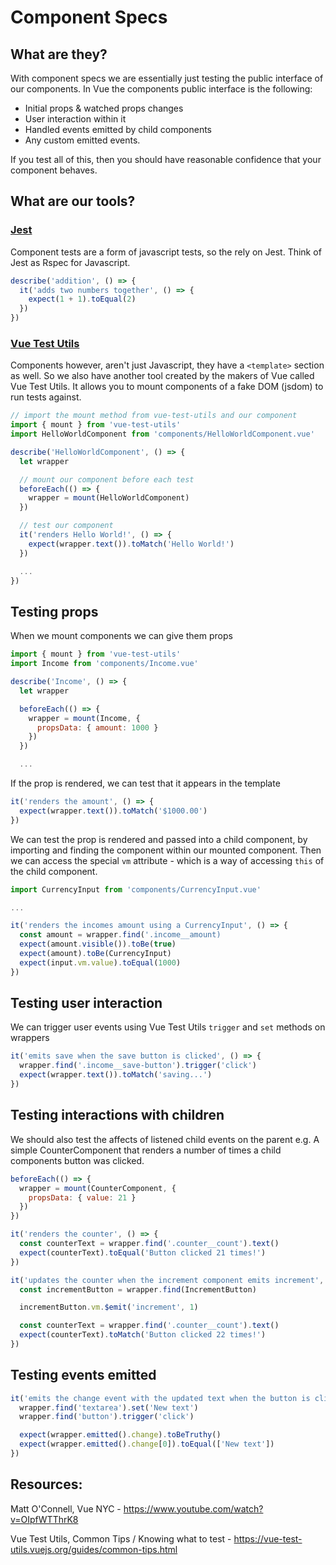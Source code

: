 # Component Specs

## What are they?

With component specs we are essentially just testing the public interface of our components. In Vue the components public interface is the following:

- Initial props & watched props changes
- User interaction within it
- Handled events emitted by child components
- Any custom emitted events.

If you test all of this, then you should have reasonable confidence that your component behaves.

## What are our tools?

### [Jest](https://jestjs.io/docs/en/getting-started)

Component tests are a form of javascript tests, so the rely on Jest. Think of Jest as Rspec for Javascript.

```js
describe('addition', () => {
  it('adds two numbers together', () => {
    expect(1 + 1).toEqual(2)
  })
})
```

### [Vue Test Utils](https://vue-test-utils.vuejs.org/)

Components however, aren't just Javascript, they have a `<template>` section as well. So we also have another tool created by the makers of Vue called Vue Test Utils. It allows you to mount components of a fake DOM (jsdom) to run tests against.

```js
// import the mount method from vue-test-utils and our component
import { mount } from 'vue-test-utils'
import HelloWorldComponent from 'components/HelloWorldComponent.vue'

describe('HelloWorldComponent', () => {
  let wrapper

  // mount our component before each test
  beforeEach(() => {
    wrapper = mount(HelloWorldComponent)
  })

  // test our component
  it('renders Hello World!', () => {
    expect(wrapper.text()).toMatch('Hello World!')
  })

  ...
})
```

## Testing props

When we mount components we can give them props

```js
import { mount } from 'vue-test-utils'
import Income from 'components/Income.vue'

describe('Income', () => {
  let wrapper

  beforeEach(() => {
    wrapper = mount(Income, {
      propsData: { amount: 1000 }
    })
  })

  ...
```

If the prop is rendered, we can test that it appears in the template

```js
it('renders the amount', () => {
  expect(wrapper.text()).toMatch('$1000.00')
})
```

We can test the prop is rendered and passed into a child component, by importing and finding the component within our mounted component. Then we can access the special `vm` attribute - which is a way of accessing `this` of the child component.

```js
import CurrencyInput from 'components/CurrencyInput.vue'

...

it('renders the incomes amount using a CurrencyInput', () => {
  const amount = wrapper.find('.income__amount)
  expect(amount.visible()).toBe(true)
  expect(amount).toBe(CurrencyInput)
  expect(input.vm.value).toEqual(1000)
})
```

## Testing user interaction

We can trigger user events using Vue Test Utils `trigger` and `set` methods on wrappers

```js
it('emits save when the save button is clicked', () => {
  wrapper.find('.income__save-button').trigger('click')
  expect(wrapper.text()).toMatch('saving...')
})
```

## Testing interactions with children

We should also test the affects of listened child events on the parent
e.g. A simple CounterComponent that renders a number of times a child components button was clicked.

```js
beforeEach(() => {
  wrapper = mount(CounterComponent, {
    propsData: { value: 21 }
  })
})

it('renders the counter', () => {
  const counterText = wrapper.find('.counter__count').text()
  expect(counterText).toEqual('Button clicked 21 times!')
})

it('updates the counter when the increment component emits increment', () => {
  const incrementButton = wrapper.find(IncrementButton)

  incrementButton.vm.$emit('increment', 1)

  const counterText = wrapper.find('.counter__count').text()
  expect(counterText).toMatch('Button clicked 22 times!')
})
```

## Testing events emitted

```js
it('emits the change event with the updated text when the button is clicked', () => {
  wrapper.find('textarea').set('New text')
  wrapper.find('button').trigger('click')

  expect(wrapper.emitted().change).toBeTruthy()
  expect(wrapper.emitted().change[0]).toEqual(['New text'])
})
```

## Resources:

Matt O'Connell, Vue NYC - https://www.youtube.com/watch?v=OIpfWTThrK8

Vue Test Utils, Common Tips / Knowing what to test - https://vue-test-utils.vuejs.org/guides/common-tips.html